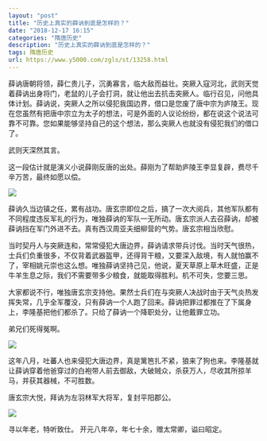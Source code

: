 ```yaml
---
layout: "post"
title: "历史上真实的薛讷到底是怎样的？"
date: "2018-12-17 16:15"
categories: "隋唐历史"
description: "历史上真实的薛讷到底是怎样的？"
tags: 隋唐历史
url: https://www.y5000.com/zgls/st/13258.html
---
```






薛讷唐朝将领，薛仁贵儿子，沉勇寡言，临大敌而益壮。突厥入寇河北，武则天觉着薛讷出身将门，老鼠的儿子会打洞，就让他出去抗击突厥人。临行召见，问他具体计划。薛讷说，突厥人之所以侵犯我国边界，借口是您废了唐中宗为庐陵王。现在您虽然有把唐中宗立为太子的想法，可是外面的人议论纷纷，都在说这个说法可靠不可靠。您如果能够坚持自己的这个想法，那么突厥人也就没有侵犯我们的借口了。

武则天深然其言。

这一段估计就是演义小说薛刚反唐的出处。薛刚为了帮助庐陵王李显复辟，费尽千辛万苦，最终如愿以偿。

![](https://img.y5000.com/uploads/allimg/170213/145335M08-0.jpg)

薛讷久当边镇之任，累有战功。唐玄宗即位之后，搞了一次大阅兵，其他军队都有不同程度违反军礼的行为，唯独薛讷的军队一无所动。唐玄宗派人去召薛讷，却被薛讷挡在军门外进不去。真有西汉周亚夫细柳营的气势。唐玄宗相当欣慰。

当时契丹人与突厥连和，常常侵犯大唐边界，薛讷请求带兵讨伐。当时天气很热，士兵们负重很多，不仅背着武器盔甲，还得背干粮，又要深入敌境，有人就怕赢不了，宰相姚元崇也这么想。唯独薛讷坚持己见，他说，夏天草原上草木旺盛，正是牛羊生息之际，我们不需要带多少粮食，就能取得胜利。机不可失，您要三思。

大家都说不行，唯独唐玄宗支持他。果然士兵们在与突厥人决战时由于天气炎热发挥失常，几乎全军覆没，只有薛讷一个人跑了回来。薛讷把罪过都推在了下属身上，李隆基把他们都杀了。只给了薛讷一个降职处分，让他戴罪立功。

弟兄们死得冤啊。

![](https://img.y5000.com/uploads/allimg/170213/14533514O-1.jpg)

这年八月，吐蕃人也来侵犯大唐边界，真是篱笆扎不紧，狼来了狗也来。李隆基就让薛讷穿着他爸穿过的白袍带人前去御敌，大破贼众，杀获万人，尽收其所掠羊马，并获其器械，不可胜数。

唐玄宗大悦，拜讷为左羽林军大将军，复封平阳郡公。

![](https://img.y5000.com/uploads/allimg/170213/1453355W0-2.jpg)

寻以年老，特听致仕。 开元八年卒，年七十余，赠太常卿，谥曰昭定。
